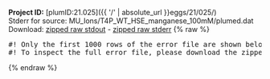 **Project ID:** [plumID:21.025]({{ '/' | absolute_url }}eggs/21/025/)  
Stderr for source:  MU_Ions/T4P_WT_HSE_manganese_100mM/plumed.dat   
Download: [zipped raw stdout](plumed.dat.plumed_master.stdout.txt.zip) - [zipped raw stderr](plumed.dat.plumed_master.stderr.txt.zip) 
{% raw %}
<pre>
#! Only the first 1000 rows of the error file are shown below
#! To inspect the full error file, please download the zipped raw stderr file above
</pre>
{% endraw %}
